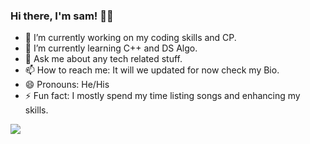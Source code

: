 ### Hi there, I'm sam! 👋👋

- 🔭 I’m currently working on my coding skills and CP.
- 🌱 I’m currently learning C++ and DS Algo.
- 💬 Ask me about any tech related stuff.
- 📫 How to reach me: It will we updated for now check my Bio.
- 😄 Pronouns: He/His
- ⚡ Fun fact: I mostly spend my time listing songs and enhancing my skills.

<img src="https://github-readme-stats.vercel.app/api?username=samgeorgian&&show_icons=true&title_color=ff9900&icon_color=00e600&text_color=4dc3ff&bg_color=262626">
